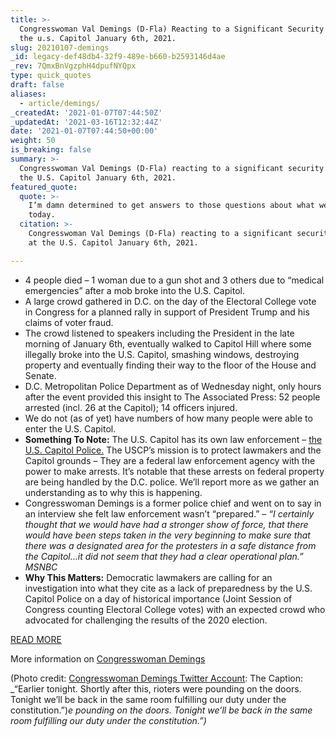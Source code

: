 ```yaml
---
title: >-
  Congresswoman Val Demings (D-Fla) Reacting to a Significant Security Breach at
  the u.s. Capitol January 6th, 2021.
slug: 20210107-demings
_id: legacy-def48db4-32f9-489e-b660-b2593146d4ae
_rev: 7QmxBnVgzphH4dpufNYQpx
type: quick_quotes
draft: false
aliases:
  - article/demings/
_createdAt: '2021-01-07T07:44:50Z'
_updatedAt: '2021-03-16T12:32:44Z'
date: '2021-01-07T07:44:50+00:00'
weight: 50
is_breaking: false
summary: >-
  Congresswoman Val Demings (D-Fla) reacting to a significant security breach at
  the U.S. Capitol January 6th, 2021.
featured_quote:
  quote: >-
    I’m damn determined to get answers to those questions about what went wrong
    today.
  citation: >-
    Congresswoman Val Demings (D-Fla) reacting to a significant security breach
    at the U.S. Capitol January 6th, 2021.

---
```

* 4 people died – 1 woman due to a gun shot and 3 others due to “medical emergencies” after a mob broke into the U.S. Capitol.
* A large crowd gathered in D.C. on the day of the Electoral College vote in Congress for a planned rally in support of President Trump and his claims of voter fraud.
* The crowd listened to speakers including the President in the late morning of January 6th, eventually walked to Capitol Hill where some illegally broke into the U.S. Capitol, smashing windows, destroying property and eventually finding their way to the floor of the House and Senate.
* D.C. Metropolitan Police Department as of Wednesday night, only hours after the event provided this insight to The Associated Press: 52 people arrested (incl. 26 at the Capitol); 14 officers injured.
* We do not (as of yet) have numbers of how many people were able to enter the U.S. Capitol.
* **Something To Note:** The U.S. Capitol has its own law enforcement – [the U.S. Capitol Police.](https://www.uscp.gov/) The USCP’s mission is to protect lawmakers and the Capitol grounds – They are a federal law enforcement agency with the power to make arrests. It’s notable that these arrests on federal property are being handled by the D.C. police. We’ll report more as we gather an understanding as to why this is happening.
* Congresswoman Demings is a former police chief and went on to say in an interview she felt law enforcement wasn’t “prepared.” – _“I certainly thought that we would have had a stronger show of force, that there would have been steps taken in the very beginning to make sure that there was a designated area for the protesters in a safe distance from the Capitol…it did not seem that they had a clear operational plan.” MSNBC_
* **Why This Matters:** Democratic lawmakers are calling for an investigation into what they cite as a lack of preparedness by the U.S. Capitol Police on a day of historical importance (Joint Session of Congress counting Electoral College votes) with an expected crowd who advocated for challenging the results of the 2020 election.

[READ MORE](https://apnews.com/article/donald-trump-politics-zoe-lofgren-val-demings-36a1c65d6dbc96e4ca4cad88fb7e1c4a)

More information on [Congresswoman Demings](https://demings.house.gov/)

(Photo credit: [Congresswoman Demings Twitter Account](https://twitter.com/RepValDemings/status/1347005650849705985?s=20): The Caption: _“Earlier tonight. Shortly after this, rioters were pounding on the doors. Tonight we’ll be back in the same room fulfilling our duty under the constitution.”)_e pounding on the doors. Tonight we’ll be back in the same room fulfilling our duty under the constitution.”)_